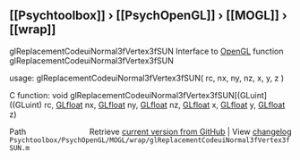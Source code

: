 ## [[Psychtoolbox]] &#8250; [[PsychOpenGL]] &#8250; [[MOGL]] &#8250; [[wrap]]

glReplacementCodeuiNormal3fVertex3fSUN  Interface to [OpenGL](OpenGL) function glReplacementCodeuiNormal3fVertex3fSUN  
  
usage:  glReplacementCodeuiNormal3fVertex3fSUN( rc, nx, ny, nz, x, y, z )  
  
C function:  void glReplacementCodeuiNormal3fVertex3fSUN[(GLuint]((GLuint) rc, [GLfloat](GLfloat) nx, [GLfloat](GLfloat) ny, [GLfloat](GLfloat) nz, [GLfloat](GLfloat) x, [GLfloat](GLfloat) y, [GLfloat](GLfloat) z)  




<div class="code_header" style="text-align:right;">
  <span style="float:left;">Path&nbsp;&nbsp;</span> <span class="counter">Retrieve <a href=
  "https://raw.github.com/Psychtoolbox-3/Psychtoolbox-3/beta/Psychtoolbox/PsychOpenGL/MOGL/wrap/glReplacementCodeuiNormal3fVertex3fSUN.m">current version from GitHub</a> | View <a href=
  "https://github.com/Psychtoolbox-3/Psychtoolbox-3/commits/beta/Psychtoolbox/PsychOpenGL/MOGL/wrap/glReplacementCodeuiNormal3fVertex3fSUN.m">changelog</a></span>
</div>
<div class="code">
  <code>Psychtoolbox/PsychOpenGL/MOGL/wrap/glReplacementCodeuiNormal3fVertex3fSUN.m</code>
</div>

